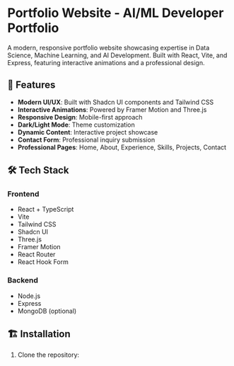 # Portfolio Website - AI/ML Developer Portfolio

A modern, responsive portfolio website showcasing expertise in Data Science, Machine Learning, and AI Development. Built with React, Vite, and Express, featuring interactive animations and a professional design.

## 🚀 Features

- **Modern UI/UX**: Built with Shadcn UI components and Tailwind CSS
- **Interactive Animations**: Powered by Framer Motion and Three.js
- **Responsive Design**: Mobile-first approach
- **Dark/Light Mode**: Theme customization
- **Dynamic Content**: Interactive project showcase
- **Contact Form**: Professional inquiry submission
- **Professional Pages**: Home, About, Experience, Skills, Projects, Contact

## 🛠️ Tech Stack

### Frontend
- React + TypeScript
- Vite
- Tailwind CSS
- Shadcn UI
- Three.js
- Framer Motion
- React Router
- React Hook Form

### Backend
- Node.js
- Express
- MongoDB (optional)

## 🏗️ Installation

1. Clone the repository: